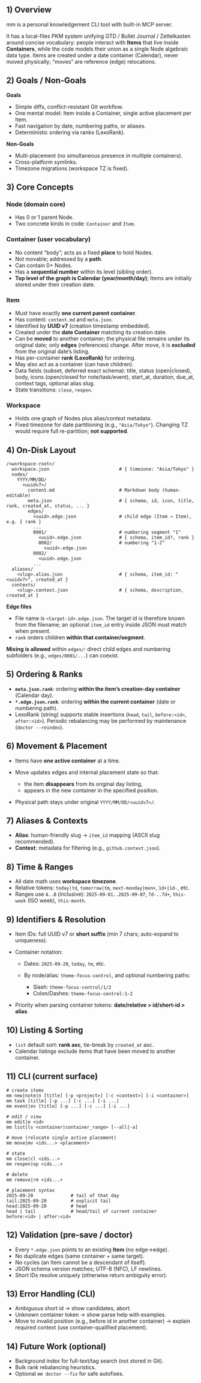 ## 1) Overview

mm is a personal knowledgement CLI tool with built-in MCP server.

It has a local-files PKM system unifying GTD / Bullet Journal / Zettelkasten around concise
vocabulary: people interact with **Items** that live inside **Containers**, while the code models
their union as a single Node algebraic data type. Items are created under a date container
(Calendar), never moved physically; “moves” are reference (edge) relocations.

## 2) Goals / Non-Goals

**Goals**

- Simple diffs, conflict-resistant Git workflow.
- One mental model: Item inside a Container, single active placement per Item.
- Fast navigation by date, numbering paths, or aliases.
- Deterministic ordering via ranks (LexoRank).

**Non-Goals**

- Multi-placement (no simultaneous presence in multiple containers).
- Cross-platform symlinks.
- Timezone migrations (workspace TZ is fixed).

## 3) Core Concepts

### Node (domain core)

- Has 0 or 1 parent Node.
- Two concrete kinds in code: `Container` and `Item`.

### Container (user vocabulary)

- No content “body”; acts as a fixed **place** to hold Nodes.
- Not movable; addressed by a **path**.
- Can contain 0+ Nodes.
- Has a **sequential number** within its level (sibling order).
- **Top level of the graph is Calendar (year/month/day)**; Items are initially stored under their
  creation date.

### Item

- Must have exactly **one current parent container**.
- Has content: `content.md` and `meta.json`.
- Identified by **UUID v7** (creation timestamp embedded).
- Created under the **date Container** matching its creation date.
- Can be **moved** to another container; the physical file remains under its original date; only
  **edges** (references) change. After move, it is **excluded** from the original date’s listing.
- Has per-container **rank (LexoRank)** for ordering.
- May also act as a container (can have children).
- Data fields (subset, deferred exact schema): title, status (open|closed), body, icons (open/closed
  for note/task/event), start\_at, duration, due\_at, context tags, optional alias slug.
- State transitions: `close`, `reopen`.

### Workspace

- Holds one graph of Nodes plus alias/context metadata.
- Fixed timezone for date partitioning (e.g., `"Asia/Tokyo"`). Changing TZ would require full
  re-partition; **not supported**.

## 4) On-Disk Layout

```
/<workspace-root>/
  workspace.json                          # { timezone: "Asia/Tokyo" }
  nodes/
    YYYY/MM/DD/
      <uuidv7>/
        content.md                        # Markdown body (human-editable)
        meta.json                         # { schema, id, icon, title, rank, created_at, status, ... }
        edges/
          <uuid>.edge.json                # child edge (Item → Item), e.g. { rank }
          ...
          0001/                           # numbering segment "1"
            <uuid>.edge.json              # { schema, item_id?, rank }
            0002/                         # numbering "1-2"
              <uuid>.edge.json
          0002/
            <uuid>.edge.json
          ...
  aliases/
    <slug>.alias.json                     # { schema, item_id: "<uuidv7>", created_at }
  contexts/
    <slug>.context.json                   # { schema, description, created_at }
```

**Edge files**

- File name is `<target-id>.edge.json`. The target id is therefore known from the filename; an
  optional `item_id` entry inside JSON must match when present.
- `rank` orders children **within that container/segment**.

**Mixing is allowed** within `edges/`: direct child edges and numbering subfolders (e.g.,
`edges/0001/...`) can coexist.

## 5) Ordering & Ranks

- **`meta.json.rank`**: ordering **within the item’s creation-day container** (Calendar day).
- **`*.edge.json.rank`**: ordering **within the current container** (date or numbering path).
- LexoRank (string) supports stable insertions (`head`, `tail`, `before:<id>`, `after:<id>`).
  Periodic rebalancing may be performed by maintenance (`doctor --reindex`).

## 6) Movement & Placement

- Items have **one active container** at a time.
- Move updates edges and internal placement state so that:

  - the item **disappears** from its original day listing,
  - appears in the new container in the specified position.
- Physical path stays under original `YYYY/MM/DD/<uuidv7>/`.

## 7) Aliases & Contexts

- **Alias**: human-friendly slug → `item_id` mapping (ASCII slug recommended).
- **Context**: metadata for filtering (e.g., `github.context.json`).

## 8) Time & Ranges

- All date math uses **workspace timezone**.
- Relative tokens: `today|td`, `tomorrow|tm`, `next-monday|mon+`, `1d+|1d-`, etc.
- Ranges use `A..B` (inclusive): `2025-09-01..2025-09-07`, `7d-..7d+`, `this-week` (ISO week),
  `this-month`.

## 9) Identifiers & Resolution

- Item IDs: full UUID v7 or **short suffix** (min 7 chars; auto-expand to uniqueness).
- Container notation:

  - Dates: `2025-09-20`, `today`, `tm`, etc.
  - By node/alias: `theme-focus-control`, and optional numbering paths:

    - Slash: `theme-focus-control/1/2`
    - Colon/Dashes: `theme-focus-control:1-2`
- Priority when parsing container tokens: **date/relative > id/short-id > alias**.

## 10) Listing & Sorting

- `list` default sort: **rank asc**, tie-break by `created_at` asc.
- Calendar listings exclude items that have been moved to another container.

## 11) CLI (current surface)

```
# create items
mm new|note|n [title] [-p <project>] [-c <context>] [-i <container>]
mm task [title] [-p ...] [-c ...] [-i ...]
mm event|ev [title] [-p ...] [-c ...] [-i ...]

# edit / view
mm edit|e <id>
mm list|ls <container|container_range> [--all|-a]

# move (relocate single active placement)
mm move|mv <ids...> <placement>

# state
mm close|cl <ids...>
mm reopen|op <ids...>

# delete
mm remove|rm <ids...>

# placement syntax
2025-09-20              # tail of that day
tail:2025-09-20         # explicit tail
head:2025-09-20         # head
head | tail             # head/tail of current container
before:<id> | after:<id>
```

## 12) Validation (pre-save / doctor)

- Every `*.edge.json` points to an existing **Item** (no edge→edge).
- No duplicate edges (same container + same target).
- No cycles (an Item cannot be a descendant of itself).
- JSON schema version matches; UTF-8 (NFC), LF newlines.
- Short IDs resolve uniquely (otherwise return ambiguity error).

## 13) Error Handling (CLI)

- Ambiguous short id → show candidates, abort.
- Unknown container token → show parse help with examples.
- Move to invalid position (e.g., before id in another container) → explain required context (use
  container-qualified placement).

## 14) Future Work (optional)

- Background index for full-text/tag search (not stored in Git).
- Bulk rank rebalancing heuristics.
- Optional `mm doctor --fix` for safe autofixes.
